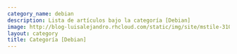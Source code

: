 ```yaml
---
category_name: debian
description: Lista de artículos bajo la categoría [Debian]
image: http://blog-luisalejandro.rhcloud.com/static/img/site/mstile-310x310.png
layout: category
title: Categoría [Debian]
---
```

